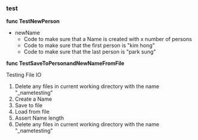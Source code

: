 ### test

**func TestNewPerson**
- newName
   - Code to make sure that a Name is created with x number of persons
   - Code to make sure that the first person is "kim hong"
   - Code to make sure that the last person is "park sung"

**func TestSaveToPersonandNewNameFromFile**

Testing File IO
1. Delete any files in current working directory with the name "_nametesting"
2. Create a Name
3. Save to file
4. Load from file
5. Assert Name length
6. Delete any files in current working directory with the name "_nametesting"
   
